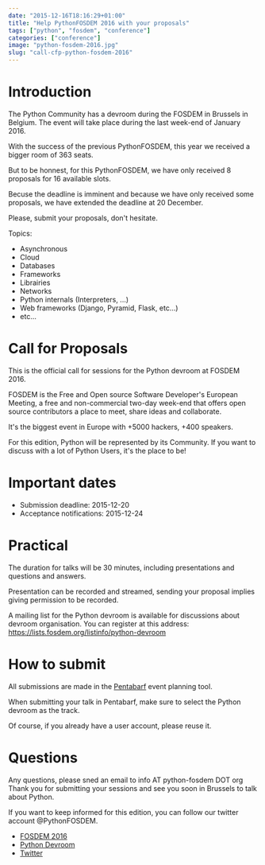 ```yaml
---
date: "2015-12-16T18:16:29+01:00"
title: "Help PythonFOSDEM 2016 with your proposals"
tags: ["python", "fosdem", "conference"]
categories: ["conference"]
image: "python-fosdem-2016.jpg"
slug: "call-cfp-python-fosdem-2016"
---
```


# Introduction

The Python Community has a devroom during the FOSDEM in Brussels in Belgium. The
event will take place during the last week-end of January 2016.

With the success of the previous PythonFOSDEM, this year we received a bigger
room of 363 seats.

But to be honnest, for this PythonFOSDEM, we have only received 8 proposals for
16 available slots.

Becuse the deadline is imminent and because we have only received some
proposals, we have extended the deadline at 20 December.

Please, submit your proposals, don't hesitate.

Topics:

* Asynchronous
* Cloud
* Databases
* Frameworks
* Librairies
* Networks
* Python internals (Interpreters, ...)
* Web frameworks (Django, Pyramid, Flask, etc...)
* etc...

# Call for Proposals

This is the official call for sessions for the Python devroom at FOSDEM 2016.

FOSDEM is the Free and Open source Software Developer's European Meeting, a free
and non-commercial two-day week-end that offers open source contributors a place
to meet, share ideas and collaborate.

It's the biggest event in Europe with +5000 hackers, +400 speakers.

For this edition, Python will be represented by its Community. If you want to
discuss with a lot of Python Users, it's the place to be!

# Important dates

* Submission deadline: 2015-12-20
* Acceptance notifications: 2015-12-24

# Practical

The duration for talks will be 30 minutes, including presentations and
questions and answers.

Presentation can be recorded and streamed, sending your proposal implies giving
permission to be recorded.

A mailing list for the Python devroom is available for discussions about devroom
organisation. You can register at this address: https://lists.fosdem.org/listinfo/python-devroom

# How to submit

All submissions are made in the [Pentabarf](https://penta.fosdem.org/submission/FOSDEM16) event planning tool.

When submitting your talk in Pentabarf, make sure to select the Python devroom
as the track.

Of course, if you already have a user account, please reuse it.


# Questions

Any questions, please sned an email to info AT python-fosdem DOT org
Thank you for submitting your sessions and see you soon in Brussels to talk
about Python.

If you want to keep informed for this edition, you can follow our twitter
account @PythonFOSDEM.

* [FOSDEM 2016](https://fosdem.org/2016)
* [Python Devroom](http://python-fosdem.org)
* [Twitter](https://twitter.com/PythonFOSDEM)
